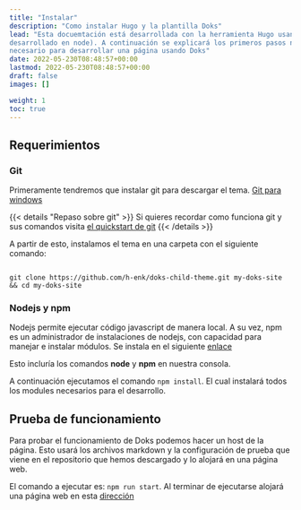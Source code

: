 ```yaml
---
title: "Instalar"
description: "Como instalar Hugo y la plantilla Doks"
lead: "Esta docuemtación está desarrollada con la herramienta Hugo usando el plugin Doks (el cual esta 
desarrollado en node). A continuación se explicará los primeros pasos necesarios para instalar todos lo
necesario para desarrollar una página usando Doks"
date: 2022-05-230T08:48:57+00:00
lastmod: 2022-05-230T08:48:57+00:00
draft: false
images: []

weight: 1
toc: true
---
```




## Requerimientos

### Git

Primeramente tendremos que instalar git para descargar el tema. [Git para windows](http://git-scm.com/download/win)

{{< details "Repaso sobre git" >}}
Si quieres recordar como funciona git y sus comandos visita [el quickstart de git](https://docs.github.com/es/get-started/quickstart/fork-a-repo)
{{< /details >}}

A partir de esto, instalamos el tema en una carpeta con el siguiente comando:

```

git clone https://github.com/h-enk/doks-child-theme.git my-doks-site && cd my-doks-site

```


### Nodejs y npm

Nodejs permite ejecutar código javascript de manera local. A su vez, npm es un administrador de instalaciones de nodejs, con capacidad para manejar e instalar módulos. Se instala en el siguiente [enlace](https://nodejs.org/en/)

Esto incluría los comandos **node** y **npm** en nuestra consola. 

A continuación ejecutamos el comando ``` npm install ```. El cual instalará todos los modules necesarios para el desarrollo. 

## Prueba de funcionamiento

Para probar el funcionamiento de Doks podemos hacer un host de la página. Esto usará los archivos markdown y la configuración de prueba que viene en el repositorio que hemos descargado y lo alojará en una página web. 

El comando a ejecutar es: ```npm run start```. Al terminar de ejecutarse alojará una página web en esta [dirección](http://localhost:1313)
